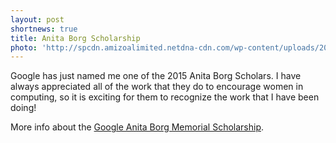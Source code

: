 ```yaml
---
layout: post
shortnews: true
title: Anita Borg Scholarship
photo: 'http://spcdn.amizoalimited.netdna-cdn.com/wp-content/uploads/2013/11/GoogleAnita.jpg'
---
```


Google has just named me one of the 2015 Anita Borg Scholars. I have
always appreciated all of the work that they do to encourage women in
computing, so it is exciting for them to recognize the work that I
have been doing!

More info about the
[Google Anita Borg Memorial Scholarship](http://www.google.com/anitaborg/).
